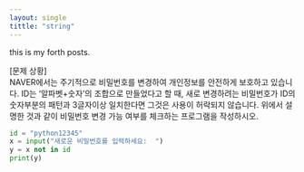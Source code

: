 ```yaml
---
layout: single
tittle: "string"
---
```


this is my forth posts.  



[문제 상황]  
NAVER에서는 주기적으로 비밀번호를 변경하여 개인정보를 안전하게 보호하고 있습니다. ID는 ‘알파벳+숫자’의 조합으로 만들었다고 할 때, 새로 변경하려는 비밀번호가 ID의 숫자부분의 패턴과 3글자이상 일치한다면 그것은 사용이 허락되지
않습니다. 위에서 설명한 것과 같이 비밀번호 변경 가능 여부를 체크하는 프로그램을 작성하시오.



~~~python
id = "python12345"
x = input("새로운 비밀번호를 입력하세요:  ")
y = x not in id
print(y)
~~~
